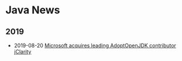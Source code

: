 
# Java News


## 2019 
- 2019-08-20 [Microsoft acquires leading AdoptOpenJDK contributor jClarity](https://jaxenter.com/adoptopenjdk-contributor-jclarity-acquired-microsoft-161112.html)
